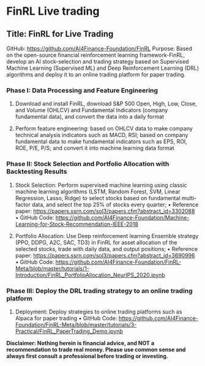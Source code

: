 # FinRL Live trading
## Title: FinRL for Live Trading
GitHub: https://github.com/AI4Finance-Foundation/FinRL
Purpose: Based on the open-source financial reinforcement learning framework-FinRL, develop an AI stock-selection and trading strategy based on Supervised Machine Learning (Supervised ML) and Deep Reinforcement Learning (DRL) algorithms and deploy it to an online trading platform for paper trading.

### Phase I: Data Processing and Feature Engineering
1. Download and install FinRL, download S&P 500 Open, High, Low, Close, and Volume (OHLCV) and Fundamental Indicators (company fundamental data), and convert the data into a daily format

2. Perform feature engineering: based on OHLCV data to make company technical analysis indicators such as MACD, RSI; based on company fundamental data to make fundamental indicators such as EPS, ROI, ROE, P/E, P/S; and convert it into machine learning data format

### Phase II: Stock Selection and Portfolio Allocation with Backtesting Results
1. Stock Selection: Perform supervised machine learning using classic machine learning algorithms (LSTM, Random Forest, SVM, Linear Regression, Lasso, Ridge) to select stocks based on fundamental multi-factor data, and select the top 25% of stocks every quarter; 
• Reference paper: https://papers.ssrn.com/sol3/papers.cfm?abstract_id=3302088
• GitHub Code: https://github.com/AI4Finance-Foundation/Machine-Learning-for-Stock-Recommendation-IEEE-2018

2. Portfolio Allocation: Use Deep reinforcement learning Ensemble strategy (PPO, DDPG, A2C, SAC, TD3) in FinRL for asset allocation of the selected stocks, trade with daily data, and output positions; 
• Reference paper: https://papers.ssrn.com/sol3/papers.cfm?abstract_id=3690996
• GitHub Code: https://github.com/AI4Finance-Foundation/FinRL-Meta/blob/master/tutorials/1-Introduction/FinRL_PortfolioAllocation_NeurIPS_2020.ipynb

### Phase III: Deploy the DRL trading strategy to an online trading platform
1. Deployment: Deploy strategies to online trading platforms such as Alpaca for paper trading
• GitHub Code: https://github.com/AI4Finance-Foundation/FinRL-Meta/blob/master/tutorials/3-Practical/FinRL_PaperTrading_Demo.ipynb


**Disclaimer: Nothing herein is financial advice, and NOT a recommendation to trade real money. Please use common sense and always first consult a professional before trading or investing.**
